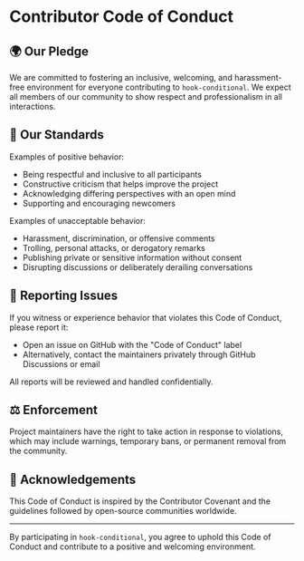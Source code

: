 # Contributor Code of Conduct

## 🌍 Our Pledge

We are committed to fostering an inclusive, welcoming, and harassment-free environment for everyone contributing to `hook-conditional`. We expect all members of our community to show respect and professionalism in all interactions.

## 🤝 Our Standards

Examples of positive behavior:

- Being respectful and inclusive to all participants
- Constructive criticism that helps improve the project
- Acknowledging differing perspectives with an open mind
- Supporting and encouraging newcomers

Examples of unacceptable behavior:

- Harassment, discrimination, or offensive comments
- Trolling, personal attacks, or derogatory remarks
- Publishing private or sensitive information without consent
- Disrupting discussions or deliberately derailing conversations

## 📢 Reporting Issues

If you witness or experience behavior that violates this Code of Conduct, please report it:

- Open an issue on GitHub with the "Code of Conduct" label
- Alternatively, contact the maintainers privately through GitHub Discussions or email

All reports will be reviewed and handled confidentially.

## ⚖ Enforcement

Project maintainers have the right to take action in response to violations, which may include warnings, temporary bans, or permanent removal from the community.

## 💙 Acknowledgements

This Code of Conduct is inspired by the Contributor Covenant and the guidelines followed by open-source communities worldwide.

---

By participating in `hook-conditional`, you agree to uphold this Code of Conduct and contribute to a positive and welcoming environment.
